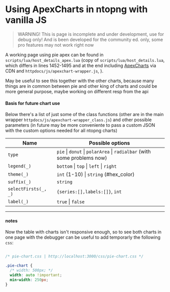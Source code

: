 # Using ApexCharts in ntopng with vanilla JS

> WARNING! This is page is incomplete and under development, use for debug only! And is been developed for the community ed. only, some pro features may not work right now



A working page using pie apex can be found in `scripts/lua/host_details_apex.lua` (copy of `scripts/lua/host_details.lua`, which differs in lines 1452-1495 and at the end including [ApexCharts](https://apexcharts.com/docs) via CDN and `httpdocs/js/apexchart-wrapper.js`, ).

May be useful to see this together with the other charts, because many things are in common between pie and other king of charts and could be more general purpose, maybe working on different resp from the api

#### Basis for future chart use

Below there's a list of just some of the class functions (other are in the main wrapper `httpdocs/js/apexchart-wrapper_class.js`) and other possible parameters (in future may be more conveniente to pass a custom JSON with the custom options needed for all ntopng charts)

| Name                 | Possible options                                                        |
| -------------------- | ----------------------------------------------------------------------- |
| `type`               | `pie` \| `donut` \| `polarArea` \| `radialbar` (with some problems now) |
| `legend(_)`          | `bottom` \| `top` \| `left` \| `right`                                  |
| `theme(_)`           | `int` (1-10) \| `string` (#hex_color)                                   |
| `suffix(_)`          | `string`                                                                |
| `selectFirsts(_, _)` | `{series:[],labels:[]}`, `int`                                          |
| `label(_)`           | `true` \| `false`                                                       |

---

#### notes
Now the table with charts isn't responsive enough, so to see both charts in one page with the debugger can be useful to add temporarly the following `css`:
```css

/* pie-chart.css | http://localhost:3000/css/pie-chart.css */

.pie-chart {
  /* width: 500px; */
  width: auto !important;
  min-width: 250px;
}
```

          
